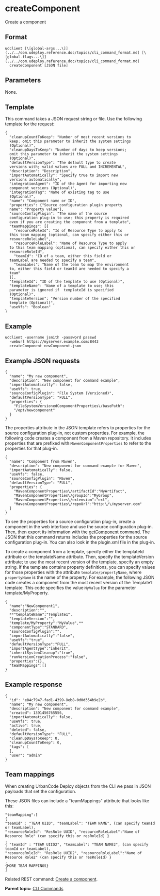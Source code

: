 # createComponent

Create a component

## Format

```
udclient [\[global-args...\]](../../com.udeploy.reference.doc/topics/cli_command_format.md) [\[global-flags...\]](../../com.udeploy.reference.doc/topics/cli_command_format.md)
  createComponent [JSON file]
```

## Parameters

None.

## Template

This command takes a JSON request string or file. Use the following template for the request:

```
{
  "cleanupCountToKeep": "Number of most recent versions to 
  keep; omit this parameter to inherit the system settings 
  (Optional)",
  "cleanupDaysToKeep": "Number of days to keep versions; 
  omit this parameter to inherit the system settings 
  (Optional)",
  "defaultVersionType": "The default type to create 
  versions with; valid values are FULL and INCREMENTAL",
  "description": "Description",
  "importAutomatically": "Specify true to import new 
  versions automatically",
  "integrationAgent": "ID of the Agent for importing new 
  component versions (Optional)",
  "integrationTag": "Name of existing tag to use 
  (Optional)",
  "name": "Component name or ID",
  "properties": {"Source configuration plugin property 
  name": "Property value"},
  "sourceConfigPlugin": "The name of the source 
  configuration plug-in to use; this property is required 
  even if you are creating the component from a template",
  "teamMappings": [{
    "resourceRoleId": "Id of Resource Type to apply to 
  this team mapping (optional, can specify either this or 
  resourceRoleLabel",
    "resourceRoleLabel": "Name of Resource Type to apply 
  to this team mapping (optional, can specify either this or 
  resourceRoleId",
    "teamId": "ID of a team, either this field or 
  teamLabel are needed to specify a team",
    "teamLabel": "Name of the team to map the environment 
  to, either this field or teamId are needed to specify a 
  team"
  }],
  "templateId": "ID of the template to use (Optional)",
  "templateName": "Name of a template to use; this 
  parameter is ignored if  templateId is specified 
  (Optional)",
  "templateVersion": "Version number of the specified 
  template (Optional)",
  "useVfs": "Boolean"
}

```

## Example

```
udclient -username jsmith -password passwd 
  -weburl https://myserver.example.com:8443
  createComponent newComponent.json

```

## Example JSON requests

```
{
  "name": "My new component",
  "description": "New component for command example",
  "importAutomatically": false,
  "useVfs": true,
  "sourceConfigPlugin": "File System (Versioned)",
  "defaultVersionType": "FULL",
  "properties": {
    "FileSystemVersionedComponentProperties\/basePath": 
    "/opt/newcomponent"
  }
}
```

The properties attribute in the JSON template refers to properties for the source configuration plug-in, not custom properties. For example, the following code creates a component from a Maven repository. It includes properties that are prefixed with `MavenComponentProperties` to refer to the properties for that plug-in.

```
{
  "name": "Component from Maven",
  "description": "New component for command example for Maven",
  "importAutomatically": false,
  "useVfs": false,
  "sourceConfigPlugin": "Maven",
  "defaultVersionType": "FULL",
  "properties": {
    "MavenComponentProperties\/artifactId":"MyArtifact",
    "MavenComponentProperties\/groupId":"MyGroup",
    "MavenComponentProperties\/extension":"ext",
    "MavenComponentProperties\/repoUrl":"http:\/\/myserver.com"
  }
}
```

To see the properties for a source configuration plug-in, create a component in the web interface and use the source configuration plug-in. Then, then export its information with the [getComponent](udclient_getcomponent.md) command. The JSON that this command returns includes the properties for the source configuration plug-in. You can also look in the plugin.xml file in the plug-in.

To create a component from a template, specify either the templateId attribute or the templateName attribute. Then, specify the templateVersion attribute; to use the most recent version of the template, specify an empty string. If the template contains property definitions, you can specify values for those properties with the attribute `template/propertyName`, where `propertyName` is the name of the property. For example, the following JSON code creates a component from the most recent version of the Template1 template. This code specifies the value `MyValue` for the parameter template/MyProperty.

```
{
  "name":"NewComponent1", 
  "description":"",
  **"templateName":"Template1", 
  "templateVersion":"",
  "template/MyProperty":"MyValue",** 
  "componentType":"STANDARD", 
  "sourceConfigPlugin":"",
  "importAutomatically":"false", 
  "useVfs":"true",
  "defaultVersionType":"FULL", 
  "importAgentType":"inherit",
  "inheritSystemCleanup":"true",
  "runVersionCreationProcess":"false",
  "properties":{},
  "teamMappings":[]
}
```

## Example response

```
{
  "id": "e84c7947-fad1-4399-8eb8-0d0d354b9e2b",
  "name": "My new component",
  "description": "New component for command example",
  "created": 1391456765556,
  "importAutomatically": false,
  "useVfs": true,
  "active": true,
  "deleted": false,
  "defaultVersionType": "FULL",
  "cleanupDaysToKeep": 0,
  "cleanupCountToKeep": 0,
  "tags": [
  ],
  "user": "admin"
}
```

## Team mappings

When creating UrbanCode Deploy objects from the CLI we pass in JSON payloads that set the configuration.

These JSON files can include a "teamMappings" attribute that looks like this:

```
"teamMapping":[ 
{ 
"teamId" : "TEAM UIID", "teamLabel": "TEAM NAME", (can specify teamId or teamLabel), 
"resourceRoleId": "ResRole UUID", "resourceRoleLabel":"Name of Resource Role" (can specify this or resRoleId) }
,
{ "teamId" : "TEAM UIID2", "teamLabel": "TEAM NAME2", (can specify teamId or teamLabel), 
"resourceRoleId": "ResRole UUID2", "resourceRoleLabel":"Name of Resource Role2" (can specify this or resRoleId) }
,
{MORE TEAM MAPPINGS}
]
```

Related REST command: [Create a component](rest_cli_component_create_put.md).

**Parent topic:** [CLI Commands](../../com.udeploy.reference.doc/topics/cli_commands.md)

